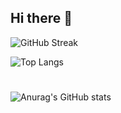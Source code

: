 ## Hi there 👋


![GitHub Streak](https://streak-stats.demolab.com/?user=domlf&theme=radical)

![Top Langs](https://github-readme-stats.vercel.app/api/top-langs/?username=domlf&layout=compact)
#
![Anurag's GitHub stats](https://github-readme-stats.vercel.app/api?username=domlf&show_icons=true&bg_color=00000000)
